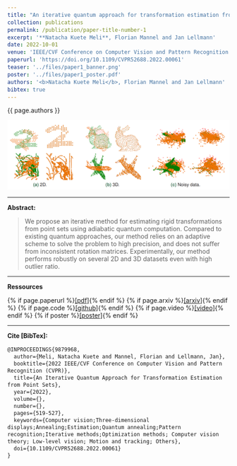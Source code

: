 ```yaml
---
title: "An iterative quantum approach for transformation estimation from point sets"
collection: publications
permalink: /publication/paper-title-number-1
excerpt: '**Natacha Kuete Meli**, Florian Mannel and Jan Lellmann'
date: 2022-10-01
venue: 'IEEE/CVF Conference on Computer Vision and Pattern Recognition (CVPR)'
paperurl: 'https://doi.org/10.1109/CVPR52688.2022.00061'
teaser: '../files/paper1_banner.png'
poster: '../files/paper1_poster.pdf'
authors: '<b>Natacha Kuete Meli</b>, Florian Mannel and Jan Lellmann'
bibtex: true
---
```


{{ page.authors }}

<img src="../files/paper1_banner.png" width='900'/>

---
**Abstract:**

>We propose an iterative method for estimating rigid transformations from point sets using adiabatic quantum computation. Compared to existing quantum approaches, our method relies on an adaptive scheme to solve the problem to high precision, and does not suffer from inconsistent rotation matrices. Experimentally, our method performs robustly on several 2D and 3D datasets even with high outlier ratio.

---
**Ressources**

{% if page.paperurl %}<a href=" {{ page.paperurl }} ">[pdf]</a>{% endif %} 
{% if page.arxiv %}<a href=" {{ page.arxiv }} ">[arxiv]</a>{% endif %} 
{% if page.code %}<a href=" {{ page.code }} ">[github]</a>{% endif %} 
{% if page.video %}<a href=" {{ page.video }} ">[video]</a>{% endif %} 
{% if poster %}<a href=" {{ page.poster }} ">[poster]</a>{% endif %}

---
**Cite [BibTex]:**

    @INPROCEEDINGS{9879968,
      author={Meli, Natacha Kuete and Mannel, Florian and Lellmann, Jan},
      booktitle={2022 IEEE/CVF Conference on Computer Vision and Pattern Recognition (CVPR)}, 
      title={An Iterative Quantum Approach for Transformation Estimation from Point Sets}, 
      year={2022},
      volume={},
      number={},
      pages={519-527},
      keywords={Computer vision;Three-dimensional displays;Annealing;Estimation;Quantum annealing;Pattern recognition;Iterative methods;Optimization methods; Computer vision theory; Low-level vision; Motion and tracking; Others},
      doi={10.1109/CVPR52688.2022.00061}
    }
